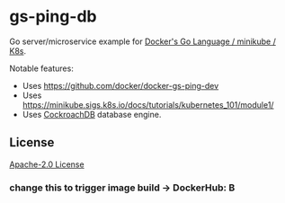 # gs-ping-db
 
Go server/microservice example for [Docker's Go Language / minikube / K8s](https://docs.docker.com/language/golang/). 

Notable features:

* Uses https://github.com/docker/docker-gs-ping-dev
* Uses https://minikube.sigs.k8s.io/docs/tutorials/kubernetes_101/module1/
* Uses [CockroachDB](https://github.com/cockroachdb/cockroach) database engine.

## License

[Apache-2.0 License](LICENSE)


### change this to trigger image build -> DockerHub: B
